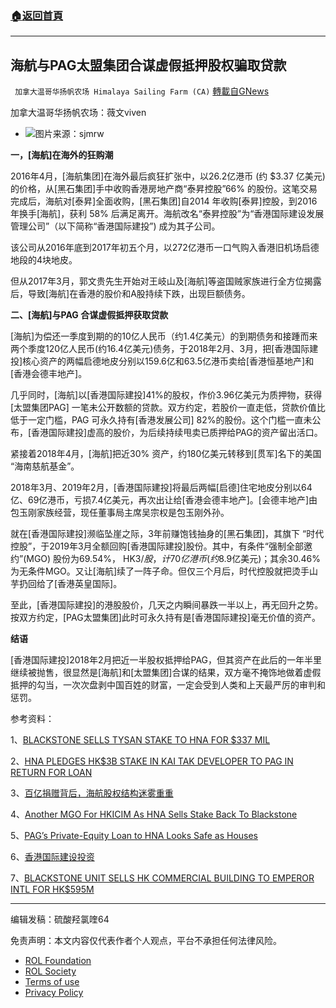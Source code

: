 ###  [:house:返回首頁](https://github.com/ourhimalayas/txt)
---


## 海航与PAG太盟集团合谋虚假抵押股权骗取贷款
` 加拿大温哥华扬帆农场 Himalaya Sailing Farm (CA)` [轉載自GNews](https://gnews.org/zh-hans/1971416/)

加拿大温哥华扬帆农场：薇文viven

- ![](https://assets.gnews.org/wp-content/uploads/2022/02/d-edited.jpg)图片来源：sjmrw


**一，[海航]在海外的狂购潮**

2016年4月，[海航集团]在海外最后疯狂扩张中，以26.2亿港币 (约 $3.37 亿美元)的价格，从[黑石集团]手中收购香港房地产商“泰昇控股”66% 的股份。这笔交易完成后，海航对[泰昇]全面收购，[黑石集团]自2014 年收购[泰昇]控股，到2016年换手[海航]，获利 58% 后满足离开。海航改名“泰昇控股”为“香港国际建设发展管理公司”（以下简称“香港国际建投”) 成为其子公司。

该公司从2016年底到2017年初五个月，以272亿港币一口气购入香港旧机场启德地段的4块地皮。

但从2017年3月，郭文贵先生开始对王岐山及[海航]等盗国贼家族进行全方位揭露后，导致[海航]在香港的股价和A股持续下跌，出现巨额债务。

**二、[海航]与PAG 合谋虚假抵押获取贷款**

[海航]为偿还一季度到期的的10亿人民币（约1.4亿美元）的到期债务和接踵而来两个季度120亿人民币(约16.4亿美元)债务，于2018年2月、3月，把[香港国际建投]核心资产的两幅启德地皮分别以159.6亿和63.5亿港币卖给[香港恒基地产]和[香港会德丰地产]。

几乎同时，[海航]以[香港国际建投]41%的股权，作价3.96亿美元为质押物，获得 [太盟集团PAG] 一笔未公开数额的贷款。双方约定，若股价一直走低，贷款价值比低于一定门槛，PAG 可永久持有[香港发展公司] 82%的股份。这个门槛一直未公布，[香港国际建投]虚高的股价，为后续持续甩卖已质押给PAG的资产留出活口。

紧接着2018年4月，[海航]把近30% 资产，约180亿美元转移到[贯军]名下的美国 “海南慈航基金”。

2018年3月、2019年2月，[香港国际建投]将最后两幅[启德]住宅地皮分别以64亿、69亿港币，亏损7.4亿美元，再次出让给[香港会德丰地产]。[会德丰地产]由包玉刚家族经营，现任董事局主席吴宗权是包玉刚外孙。

就在[香港国际建投]濒临坠崖之际，3年前赚饱钱抽身的[黑石集团]，其旗下 “时代控股”，于2019年3月全额回购[香港国际建投]股份。其中，有条件“强制全部邀约”(MGO) 股份为69.54%， HK$3/股，计70亿港币(约$8.9亿美元)；其余30.46%为无条件MGO。又让[海航]续了一阵子命。但仅三个月后，时代控股就把烫手山芋扔回给了[香港英皇国际]。

至此，[香港国际建投]的港股股价，几天之内瞬间暴跌一半以上，再无回升之势。按双方约定，[PAG太盟集团]此时可永久持有是[香港国际建投]毫无价值的资产。

**结语**

[香港国际建投]2018年2月把近一半股权抵押给PAG，但其资产在此后的一年半里继续被抛售，很显然是[海航]和[太盟集团]合谋的结果，双方毫不掩饰地做着虚假抵押的勾当，一次次盘剥中国百姓的财富，一定会受到人类和上天最严厉的审判和惩罚。

参考资料：

1、[BLACKSTONE SELLS TYSAN STAKE TO HNA FOR $337 MIL](https://www.mingtiandi.com/real-estate/finance/blackstone-sells-tysan-stake-to-hna-for-337-mil/)

2、[HNA PLEDGES HK$3B STAKE IN KAI TAK DEVELOPER TO PAG IN RETURN FOR LOAN](https://www.mingtiandi.com/real-estate/finance/hna-pledges-hk3b-stake-remaining-kai-tak-projects-pag-return-loan/)

3、[百亿捐赠背后，海航股权结构迷雾重重](https://cn.nytimes.com/business/20170727/hna-group-billion-donation-new-york-charity/)

4、[Another MGO For HKICIM As HNA Sells Stake Back To Blackstone](https://www.smartkarma.com/insights/another-mgo-for-hkicim-as-hna-sells-stake-back-to-blackstone)

5、[PAG’s Private-Equity Loan to HNA Looks Safe as Houses](https://www.bloombergquint.com/china/pag-s-private-equity-loan-to-hna-looks-safe-as-houses)

6、[香港国际建设投资](https://zh.wikipedia.org/wiki/%E9%A6%99%E6%B8%AF%E5%9C%8B%E9%9A%9B%E5%BB%BA%E8%A8%AD%E6%8A%95%E8%B3%87#cite_note-14)

7、[BLACKSTONE UNIT SELLS HK COMMERCIAL BUILDING TO EMPEROR INTL FOR HK$595M](https://www.mingtiandi.com/real-estate/finance/blackstones-hkicim-sells-hong-kong-building-to-emperor-intl/)

* * *

编辑发稿：硫酸羟氯喹64

 

免责声明：本文内容仅代表作者个人观点，平台不承担任何法律风险。

- [ROL Foundation](https://rolfoundation.org/)
- [ROL Society](https://rolsociety.org/)
- [Terms of use](https://gnews.org/terms-of-use-3/)
- [Privacy Policy](https://gnews.org/privacy-policy/)
